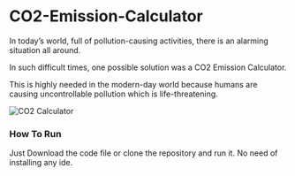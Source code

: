 # CO2-Emission-Calculator

In today’s world, full of pollution-causing activities, there is an alarming situation all around.


 In such difficult times, one possible solution was a CO2 Emission Calculator.
 
 
This is highly needed in the modern-day world because humans are causing uncontrollable pollution which is life-threatening.

![CO2 Calculator](https://github.com/absterjr/CO2-Emission-Calculator/blob/main/Untitled.jpg?raw=true)



### How To Run

Just Download the code file or clone the repository and run it. No need of installing any ide.
